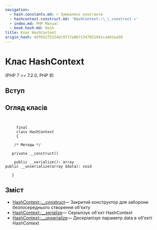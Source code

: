 ```yaml
---
navigation:
  - hash.constants.md: « Зумовлені константи
  - hashcontext.construct.md: 'HashContext::\_\_construct »'
  - index.md: PHP Manual
  - book.hash.md: Hash
title: Клас HashContext
origin_hash: ddf652f5224dc9f1fa9671347921941ca401ea50
---
```

# Клас HashContext

(PHP 7 >= 7.2.0, PHP 8)

## Вступ

## Огляд класів

```classsynopsis

    
     final
     class HashContext
     {

    /* Методы */
    
   private __construct()

    public __serialize(): array
public __unserialize(array $data): void

   }
```

## Зміст

-   [HashContext::\_\_construct](hashcontext.construct.md)— Закритий конструктор для заборони безпосереднього створення об'єкту
-   [HashContext::\_\_serialize](hashcontext.serialize.md)— Серіалізує об'єкт HashContext
-   [HashContext::\_\_unserialize](hashcontext.unserialize.md)— Десеріалізує параметр data в об'єкті HashContext
